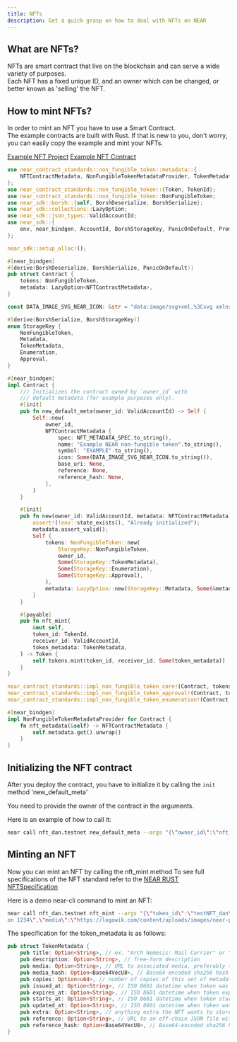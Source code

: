 ```yaml
---
title: NFTs
description: Get a quick grasp on how to deal with NFTs on NEAR
---
```


## What are NFTs?

NFTs are smart contract that live on the blockchain and can serve a wide variety of purposes.  
Each NFT has a fixed unique ID, and an owner which can be changed, or better known as 'selling' the NFT.

## How to mint NFTs?

In order to mint an NFT you have to use a Smart Contract.  
The example contracts are built with Rust.
If that is new to you, don't worry, you can easily copy the example and mint your NFTs.  

[Example NFT Project](https://github.com/near-examples/nft-tutorial)
[Example NFT Contract](https://github.com/near-examples/NFT/blob/master/nft/src/lib.rs)

```rust
use near_contract_standards::non_fungible_token::metadata::{
    NFTContractMetadata, NonFungibleTokenMetadataProvider, TokenMetadata, NFT_METADATA_SPEC,
};
use near_contract_standards::non_fungible_token::{Token, TokenId};
use near_contract_standards::non_fungible_token::NonFungibleToken;
use near_sdk::borsh::{self, BorshDeserialize, BorshSerialize};
use near_sdk::collections::LazyOption;
use near_sdk::json_types::ValidAccountId;
use near_sdk::{
    env, near_bindgen, AccountId, BorshStorageKey, PanicOnDefault, Promise, PromiseOrValue,
};

near_sdk::setup_alloc!();

#[near_bindgen]
#[derive(BorshDeserialize, BorshSerialize, PanicOnDefault)]
pub struct Contract {
    tokens: NonFungibleToken,
    metadata: LazyOption<NFTContractMetadata>,
}

const DATA_IMAGE_SVG_NEAR_ICON: &str = "data:image/svg+xml,%3Csvg xmlns='http://www.w3.org/2000/svg' viewBox='0 0 288 288'%3E%3Cg id='l' data-name='l'%3E%3Cpath d='M187.58,79.81l-30.1,44.69a3.2,3.2,0,0,0,4.75,4.2L191.86,103a1.2,1.2,0,0,1,2,.91v80.46a1.2,1.2,0,0,1-2.12.77L102.18,77.93A15.35,15.35,0,0,0,90.47,72.5H87.34A15.34,15.34,0,0,0,72,87.84V201.16A15.34,15.34,0,0,0,87.34,216.5h0a15.35,15.35,0,0,0,13.08-7.31l30.1-44.69a3.2,3.2,0,0,0-4.75-4.2L96.14,186a1.2,1.2,0,0,1-2-.91V104.61a1.2,1.2,0,0,1,2.12-.77l89.55,107.23a15.35,15.35,0,0,0,11.71,5.43h3.13A15.34,15.34,0,0,0,216,201.16V87.84A15.34,15.34,0,0,0,200.66,72.5h0A15.35,15.35,0,0,0,187.58,79.81Z'/%3E%3C/g%3E%3C/svg%3E";

#[derive(BorshSerialize, BorshStorageKey)]
enum StorageKey {
    NonFungibleToken,
    Metadata,
    TokenMetadata,
    Enumeration,
    Approval,
}

#[near_bindgen]
impl Contract {
    /// Initializes the contract owned by `owner_id` with
    /// default metadata (for example purposes only).
    #[init]
    pub fn new_default_meta(owner_id: ValidAccountId) -> Self {
        Self::new(
            owner_id,
            NFTContractMetadata {
                spec: NFT_METADATA_SPEC.to_string(),
                name: "Example NEAR non-fungible token".to_string(),
                symbol: "EXAMPLE".to_string(),
                icon: Some(DATA_IMAGE_SVG_NEAR_ICON.to_string()),
                base_uri: None,
                reference: None,
                reference_hash: None,
            },
        )
    }

    #[init]
    pub fn new(owner_id: ValidAccountId, metadata: NFTContractMetadata) -> Self {
        assert!(!env::state_exists(), "Already initialized");
        metadata.assert_valid();
        Self {
            tokens: NonFungibleToken::new(
                StorageKey::NonFungibleToken,
                owner_id,
                Some(StorageKey::TokenMetadata),
                Some(StorageKey::Enumeration),
                Some(StorageKey::Approval),
            ),
            metadata: LazyOption::new(StorageKey::Metadata, Some(&metadata)),
        }
    }

    #[payable]
    pub fn nft_mint(
        &mut self,
        token_id: TokenId,
        receiver_id: ValidAccountId,
        token_metadata: TokenMetadata,
    ) -> Token {
        self.tokens.mint(token_id, receiver_id, Some(token_metadata))
    }
}

near_contract_standards::impl_non_fungible_token_core!(Contract, tokens);
near_contract_standards::impl_non_fungible_token_approval!(Contract, tokens);
near_contract_standards::impl_non_fungible_token_enumeration!(Contract, tokens);

#[near_bindgen]
impl NonFungibleTokenMetadataProvider for Contract {
    fn nft_metadata(&self) -> NFTContractMetadata {
        self.metadata.get().unwrap()
    }
}

```

## Initializing the NFT contract
    
After you deploy the contract, you have to initialize it by calling the `init` method 'new_default_meta'  

You need to provide the owner of the contract in the arguments.

Here is an example of how to call it:

```bash
near call nft_dan.testnet new_default_meta --args "{\"owner_id\":\"nft_dan.testnet\"}" --accountId nft_dan.testnet

```
## Minting an NFT
    
Now you can mint an NFT by calling the nft_mint method
To see full specifications of the NFT standard refer to the [NEAR RUST NFTSpecification](https://docs.rs/near-contract-standards/3.2.0/near_contract_standards/non_fungible_token/metadata/struct.TokenMetadata.html)

Here is a demo near-cli command to mint an NFT:

```bash
near call nft_dan.testnet nft_mint --args "{\"token_id\":\"testNFT_dan\",\"receiver_id\":\"nft_dan.testnet\",\"token_metadata\":{\"title\":\"Test 1234\",\"description\":\"Descripti
on 1234\",\"media\":\"https://logowik.com/content/uploads/images/near-protocol-near1824.jpg\"}}" --accountId devtest.testnet --depositYocto 7000000000000000000000

```

The specification for the token_metadata is as follows:

```rust
pub struct TokenMetadata {
    pub title: Option<String>, // ex. "Arch Nemesis: Mail Carrier" or "Parcel #5055"
    pub description: Option<String>, // free-form description
    pub media: Option<String>, // URL to associated media, preferably to decentralized, content-addressed storage
    pub media_hash: Option<Base64VecU8>, // Base64-encoded sha256 hash of content referenced by the `media` field. Required if `media` is included.
    pub copies: Option<u64>, // number of copies of this set of metadata in existence when token was minted.
    pub issued_at: Option<String>, // ISO 8601 datetime when token was issued or minted
    pub expires_at: Option<String>, // ISO 8601 datetime when token expires
    pub starts_at: Option<String>, // ISO 8601 datetime when token starts being valid
    pub updated_at: Option<String>, // ISO 8601 datetime when token was last updated
    pub extra: Option<String>, // anything extra the NFT wants to store on-chain. Can be stringified JSON.
    pub reference: Option<String>, // URL to an off-chain JSON file with more info.
    pub reference_hash: Option<Base64VecU8>, // Base64-encoded sha256 hash of JSON from reference field. Required if `reference` is included.
}
```

